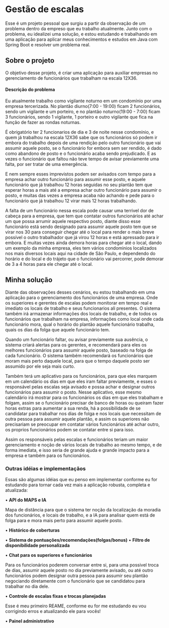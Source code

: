 # Gestão de escalas 
Esse é um projeto pessoal que surgiu a partir da observação de um problema dentro da empreso que eu trabalho atualmente. Junto com o problema, eu idealizei uma solução, e estou estudando e trabalhando em uma aplicação para aplicar meus conhecimentos e estudos em Java com Spring Boot e resolver um problema real.

## Sobre o projeto
O objetivo desse projeto, é criar uma aplicação para auxiliar empresas no gerenciamento de funcionários que trabalham na escala 12X36.

#### Descrição do problema
Eu atualmente trabalho como vigilante noturno em um condomínio por uma empresa tercerizada. No plantão diurno(7:00 - 19:00) ficam 2 funcionários, sendo um vigilante e um porteiro, e no plantão noturno(19:00 - 7:00) ficam 3 funcionários, sendo 1 vigilante, 1 porteiro e outro vigilante que fica na função de fazer as rondas noturnas. 

É obrigatório ter 2 funcionarios de dia e 3 de noite nesse condomínio, e quem já trabalhou na escala 12X36 sabe que os funcionários só podem ir embora do trabalho depois de uma rendição pelo outro funcionário que vai assumir aquele posto, se o funcionário for embora sem ser rendido, é dado como abandono de posto e o funcionário acaba sendo prejudicado. E as vezes o funcionário que faltou não teve tempo de avisar previamente uma falta, por ser tratar de uma emergência.

E nem sempre esses imprevistos podem ser avisados com tempo para a empresa achar outro funcionário para assumir esse posto, e aquele funcionário que já trabalhou 12 horas seguidas no seu plantão tem que esperar horas a mais até a empresa achar outro funcionário para assumir o posto, e muitas das vezes a empresa acaba não achando e pede para o funcionário que já trabalhou 12 virar mais 12 horas trabalhando. 

A falta de um funcionário nessa escala pode causar uma terrivel dor de cabeça para a empresa, que tem que contatar outros funcionários até achar um que possa arrumir aquele respectivo posto, diante disso esse funcionário está sendo designado para assumir aquele posto tem que se virar nos 30 para conseguir chegar até o local para render o mais breve possível o outro trabalhador que já virou 12 horas e está apressado para ir embora. E muitas vezes ainda demora horas para chegar até o local, dando um exemplo da minha empresa, eles tem vários condominios localizados nos mais diversos locais aqui na cidade de São Paulo, e dependendo do horário e do local e do trájeto que o funcionário vai percorrer, pode demorar de 3 a 4 horas para ele chegar até o local.


## Minha solução
Diante das observações desses cenários, eu estou trabalhando em uma aplicação para o gerenciamento dos funcionários de uma empresa. Onde os superiores e gerentes de escalas podem monitorar em tempo real e imediato os locais de trabalho e seus funcionarios ali presentes. O sistema também irá armazenar informações dos locais de trabalho, e de todos os funcionários que trabalham na empresa, informações como local onde cada funcionário mora, qual o horário do plantão aquele funcionário trabalha, quais os dias da folga que aquele funcionário tem.

Quando um funcionário faltar, ou avisar previamente sua ausência, o sistema criará alertas para os gerentes, e recomendará para eles os melhores funcionários para assumir aquele posto, baseado na folga de cada funcionário. O sistema também recomendará os funcionários que moram mais perto daquele local, para que o tempo daquele posto ser assumido por ele seja mais curto. 

Também terá um aplicativo para os funcionários, para que eles marquem em um calendário os dias em que eles iram faltar previamente, e esses o responsável pelas escalas seja avisado e possa achar e designar outros funcionários para assumir o posto. Nesse aplicativo, esse mesmo calendário irá mostrar para os funcionários os dias em que eles trabalham e folgam, assim se o funcionário precisar de banco de horas ou queiram fazer horas extras para aumentar a sua renda, há a possibilidade de se candidatar para trabalhar nos dias de folga e nos locais que necessitam de outra pessoa para assumir aquele plantão, e assim os superiores não precisariam se preocupar em contatar vários funcionários até achar outro, os proprios funcionários podem se contatar entre si para isso. 

Assim os responsáveis pelas escalas e funcionários teriam um maior gerenciamento e noção de vários locais de trabalho ao mesmo tempo, e de forma imediata, e isso seria de grande ajuda e grande impacto para a empresa e também para os funcionários.



### Outras idéias e implementaçãos
Essas são algumas idéias que eu penso em implementar conforme eu for estudando para tornar cada vez mais a aplicação robusta, completa e atualizada:

• **API do MAPS e IA**

Mapa de distância para que o sistema  ter noção da localização da moradia dos funcionários, e locais de trabalho, e a IA para analisar quem está de folga para e mora mais perto para assumir aquele posto.

• **Histórico de coberturas**

• **Sistema de pontuações/recomendações(folgas/bonus)**
• **Filtro de disponibilidade personalizada**

• **Chat para os superiores e funcionários**

Para os funcionários poderem conversar entre si, para uma possivel troca de dias, assumir aquele posto no dia previamente avisado, ou até outro funcionários podem designar outra pessoa para assumir seu plantão negociando diretamente com o funcionário que se candidatou para trabalhar no dia dele.

• **Controle de escalas fixas e trocas planejadas**









Esse é meu primeiro REAME, conforme eu for me estudando eu vou corrigindo erros e atualizando ele para vocês!

• **Painel administrativo**





